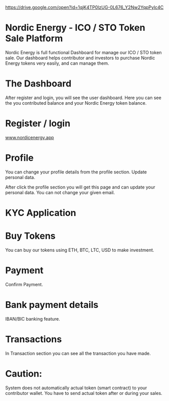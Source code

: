 https://drive.google.com/open?id=1qjK4TP0lzUG-0L676_Y2Nw2YqpPylc4C



# Nordic Energy - ICO / STO Token Sale Platform

Nordic Energy is full functional Dashboard for manage our ICO / STO token sale. Our dashboard helps contributor and investors to purchase Nordic Energy tokens very easily, and can manage them.


# The Dashboard

After register and login, you will see the user dashboard. Here you can see the you contributed balance and your Nordic Energy token balance. 


# Register / login

www.nordicenergy.app


# Profile

You can change your profile details from the profile section. Update personal data.

After click the profile section you will get this page and can update your personal data. You can not change your given email.


# KYC Application


# Buy Tokens

You can buy our tokens using ETH, BTC, LTC, USD to make investment.


# Payment

Confirm Payment.


# Bank payment details

IBAN/BIC banking feature.


# Transactions

In Transaction section you can see all the transaction you have made. 



# Caution:

System does not automatically actual token (smart contract) to your contributor wallet. You have to send actual token after or during your sales.


